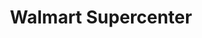 ---
title: "Walmart Supercenter"
url: /dallas/walmart-supercenter-samuell-boulevard/
shop: Supermarkt
---